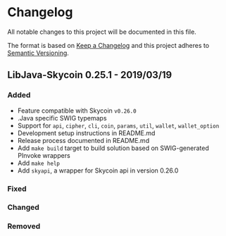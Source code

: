 # Changelog

All notable changes to this project will be documented in this file.

The format is based on [Keep a Changelog](http://keepachangelog.com/en/1.0.0/)
and this project adheres to [Semantic Versioning](http://semver.org/spec/v2.0.0.html).

## LibJava-Skycoin 0.25.1 - 2019/03/19

### Added

- Feature compatible with Skycoin `v0.26.0`
- .Java specific SWIG typemaps
- Support for `api`, `cipher`, `cli`, `coin`, `params`, `util`, `wallet`, `wallet_option`
- Development setup instructions in README.md
- Release process documented in README.md
- Add `make build` target to build solution based on SWIG-generated PInvoke wrappers
- Add `make help`
- Add `skyapi`, a wrapper for Skycoin api in version 0.26.0


### Fixed

### Changed

### Removed

